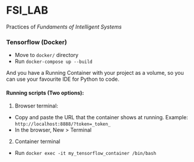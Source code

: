 # FSI_LAB #

Practices of _Fundaments of Intelligent Systems_

### Tensorflow (Docker)

  * Move to `docker/` directory
  * Run `docker-compose up --build`

  And you have a Running Container with your project as a volume, so you can use your favourite IDE for Python to code.

#### Running scripts (Two options):

  1. Browser terminal:

   * Copy and paste the URL that the container shows at running. Example: `http://localhost:8888/?token=_token_`
   * In the browser, New > Terminal

  2. Container terminal

   * Run `docker exec -it my_tensorflow_container /bin/bash`

